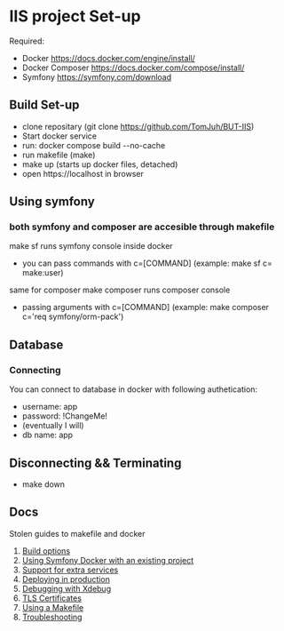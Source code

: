 # IIS project Set-up

Required:
- Docker https://docs.docker.com/engine/install/  
- Docker Composer https://docs.docker.com/compose/install/
- Symfony https://symfony.com/download

## Build Set-up
- clone repositary (git clone https://github.com/TomJuh/BUT-IIS)
- Start docker service
- run: docker compose build --no-cache
- run makefile (make)
- make up (starts up docker files, detached)
- open https://localhost in browser

## Using symfony
### both symfony and composer are accesible through makefile
make sf runs symfony console inside docker 
- you can pass commands with c=[COMMAND] (example: make sf c= make:user)

same for composer 
make composer runs composer console
- passing arguments with c=[COMMAND] (example: make composer c='req symfony/orm-pack')

## Database
### Connecting
You can connect to database in docker with following authetication:
- username: app
- password: !ChangeMe! 
- (eventually I will)
- db name: app

## Disconnecting && Terminating
- make down

## Docs
Stolen guides to makefile and docker
1. [Build options](docs/build.md)
2. [Using Symfony Docker with an existing project](docs/existing-project.md)
3. [Support for extra services](docs/extra-services.md)
4. [Deploying in production](docs/production.md)
5. [Debugging with Xdebug](docs/xdebug.md)
6. [TLS Certificates](docs/tls.md)
7. [Using a Makefile](docs/makefile.md)
8. [Troubleshooting](docs/troubleshooting.md)
